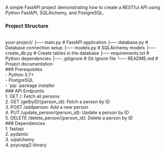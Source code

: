 A simple FastAPI project demonstrating how to create a RESTful API using Python FastAPI, SQLAlchemy, and PostgreSQL.
<br>
### Project Structure
<br>
your-project/
├── main.py # FastAPI application
├── database.py # Database connection setup
├── models.py # SQLAlchemy models
├── create_db.py # Create tables in the database
├── requirements.txt # Python dependencies
├── .gitignore # Git ignore file
└── README.md # Project documentation
<br>
### Prerequisites
<br>
- Python 3.7+
<br>
- PostgreSQL
<br>
- `pip` package installer
<br>
### API Endpoints
<br>
1. GET /: Fetch all persons
<br>
2. GET /getbyID/{person_id}: Fetch a person by ID
<br>
3. POST /addperson: Add a new person
<br>
4. PUT /update_person/{person_id}: Update a person by ID
<br>
5. DELETE /delete_person/{person_id}: Delete a person by ID
<br>
### Dependencies
<br>
1. fastapi
<br>
2. pydantic
<br>
3. sqlalchemy
<br>
4. psycopg2-binary
<br>